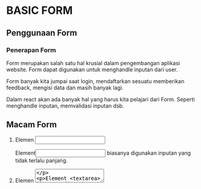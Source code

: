 # BASIC FORM

## Penggunaan Form

### Penerapan Form
Form merupakan salah satu hal krusial dalam pengembangan aplikasi website. Form dapat digunakan untuk menghandle inputan dari user.

Form banyak kita jumpai saat login, mendaftarkan sesuatu memberikan feedback, mengisi data dan masih banyak lagi.

Dalam react akan ada banyak hal yang harus kita pelajari dari Form. Seperti menghandle inputan, memvalidasi inputan dsb.

## Macam Form

1. Elemen <input>
   
   Element<input> biasanya digunakan inputan yang tidak terlalu panjang.

2. Elemen <textarea>
   
   Element <textarea> biasanya digunakan inputan yang cukup panjang, Semisal deskripsi.

3. Elemen <select>
   
   Element<select> biasanya digunakan untuk inputan yang pilihannya sedah ditentukan.

4. Radio Button
   
   Radiobutton merupakan salah satu type di elemen<input>. Kita hanya bisa memilih 1 pilihan menggunakan radiobutton.

5. Checkbox
   
   Checkbox merupakan salah satu type di elemen<input>. Kita bisa memilih lebih dari 1 pilihan menggunakan checkbox.

## Type elemen input lainnya.

- text(default)
- button
- color
- checkbox
- date
- datetime-local
- email
- file
- hidden
- image
- month
- number
- password
- radio
- range
- reset
- search
- submit
- tel
- time
- url
- week

-----------------------------------------------------------------------------------------------------------------------------------------------------------------------------------------------

# CONTROLLED COMPONENT

- Apa itu controlled Component
- Tag Textarea
- Tag Select
- Handle Banyak Input

## Apa itu Controlled Component ?

Dapat menggabungkan cara menyimpan dan memperbaruai state di HTML dan React dengan menggunakan state pada React. Kemudian Komponen React yang me-render sebuah form juga mengontrol apa yang terjadi dalam form tersebut pada masukan pengguna selanjutnya.

Sebuah elemen masukan form yang nilainya dikontrol oleh React melalui cara seperti "Controlled component".

Pada HTML, elemen form seperti <input>, <textarea> dan <select> biasanya menyimpan state mereka sendiri dengan memperbaruinya berdasarkan masukan dari pengguna. Di React, state yang dapatberubah seperti ini biasanya disimpan pada properti dari komponen dan hanya akan diubah menggunakan setState().

## Tag Textarea

Textarea pada HTML

Pada HTML, elemen <textarea> mendefinisikan di dalamnya sebagai elemen anaknya. Di React, <textarea> menggunakan atribut value. Dengan cara, sebuah form yang menggunakan <textarea> dapat dituliskan dengan cara yang sangat mirip dengan sebuah form yang menggunakan input satu baris.

## Tag Select

HTML vs React

Pada HTML, <select> membuat sebuah daftar drop-down. Di React, alih-alih menggunakan atribut selected, kita menggunakan atribut value di tag select. Hal ini lebih mudah karena hanya perlu diubah si satu tempat saja. Secara kesuluruhan, perubahan-perubahan dapat membuat <input type="text">, <textarea> dan <select> bekerja dengan cara yang mirip-mirip dan masing-masing menerima atribut value yang dapat digunakan untuk mengimplementasikan controlled component. 

## kita bisa memasukan array ke atribut value, yang memungkinkan kita memilih beberapa opsi dalam tag select
<select multiple={true} value={['B', 'c']}>

-----------------------------------------------------------------------------------------------------------------------------------------------------------------------------------------------

## Handle Banyak input 

Ketika membutuhkan penanganan banyak elemen yang pada controlled component, kita dapat menambahkan atribut nama pada elemen dan membiarkan fungsi handler memilih apa yang harus dilakukan berdasrkan niali dari event.target.name.

-----------------------------------------------------------------------------------------------------------------------------------------------------------------------------------------------

# UNCONTROLLED COMPONENT

- Apa itu Uncontrolled Component
- Niali default
- Tag File Input

## Apa itu Uncontrolled Component ?

Uncontrolled Component adalah alternatif lain dari contrilled component, dimana data form akan ditangani oleh DOM-nya sendiri. Untuk menulis uncontrolled component, alih" menulis event handler untuk setiappembaruan state, kita bisa menggunakan ref untuk mendapatkan niali form dari DOM.

Karena hal ini, terkadang lebih mudah untuk mengintegrasikan kode React dan non-React jika menggunakan uncontrolled component. ini berarti lebih sedikit kode jika kita menginginkan solusi cepat walau tak rapih. Selain itu pada umumnya kita harus menggunakan controlled component.

## Nilai Default

Atribut default Value

Pada lifecycle rendering react, atribut value pada elemen form akan menimpa nilai pada DOM. Dengan uncontrolled component, sering kali kita ingin React dapat menentukan niali awal tetapi pembaruan berikutnya dilakukan secra uncontrolled. Untuk menangani kasus ini. kita bisa menggunakan atribut defaultValue alih" menggunakan value. 

Kita bisa menggunakan defaultChecked untuk <input type="checkbox"> dan <input type="radio">, serta defaultValue untuk <select> dan <textarea>.

## Tag File Input

Pada HTML, sebuah <input type="file"> memungkinkan pengguna untuk memilih satu atau beberapa file dari media penyimpanan mereka untuk diunggah ke server atau dimanipulasi dengan JavaScript lewat File API.

Dalam React, sebuah <input type="file" /> merupakan uncontrolled component karena nialinya harus bisa disetel oleh pengguna, bukan oleh kode program.

-----------------------------------------------------------------------------------------------------------------------------------------------------------------------------------------------

# UNCONTROLLED VS CONTROLLED COMPONENT

## Uncontrolled Component ?

input yang tidak terkontrol seperti input formulir HTML tradisional. Kita kemudian bisa mendapatkan nialinya menggunakan ref. misalnya, di tombol ditambahkan onClickhandler.

## Uncontrolled Component ?

dengan kata lain, harus 'menarik' nilai dari field saat kita membutuhkannya. Ini bisa terjadi ketika formulir di submit.

itu adalah cara paling sederhana untuk mengimplementasikan input formulir. Tentu saja ada Kasus yang valid untuk menggunakannya: dalam form sederhana dan saat belajar React.

Namun, uncontrolled input tidak powerful. Jadi selanjutnya kita akan mempelajari controlled input.

## Controlled Component

Sebuah controlled input menerima niali saat ini sebagai prop, serta callback untuk mengubah niali tersebut. Kita bisa mengatakan ini adalah cara yang lebih "React way" untuk pendekatan ini (yang tidak berarti harus selalu menggunakannya). Tetapi niali input harus ada state yang disimpan disuatu temat. Biasanya, komponen yang merender input (alias form component) menyimpannya di state-nya. itu bisa dalam state komponen lain, atau bahkan di penyimpangan state terpisah (seperti state store), seperti Redux.

## Flow Controlled Component

Setiap kali kita mengetik karakter baru, handleNameChange dipanggil. Dibutuhkan nilai baru dari input dan mengaturnya di state.

Contoh saat kita mengetik a dan handleNamechange mendapat a dan panggilan setState. Input tersebut kemudia dirender ulang untuk memiliki nilai a.
Jika mengetik ab. handleNameChange mendapatkan nilai dari ab dan menetapkannya ke state. Input dirender ulang sekali lagi, sekarang dengan value="ab".

## Controlled Component ?

ini juga bahwa, komponen form dapat merespont perunahan input dengan segera misal :
- umpan balik di tempat, seperti validasi
- menonaktifkan tombol kecuali semua field memiliki data yang valid
- mengimplementasi format input tertentu, seperti nomor kartu kredit

Flow semacam mendorong perubahan niali ke form component, sehingga Form komponen selalu memiliki niali input saat ini, tanpa perlu memintanya secara eksplisit. Ini berarti data (state) dan UI (input) selalu sinkron. State memberikan niali ke input, dan input meminta Form untuk mengubah niali saat ini.

## Apa yang membuat Elemen 'Controlled' ?

Selain input ada elemen bentuk lain, seperti checkboxes radios, selects and textareas. Elemen formulir terjadi "controlled" jika menetapkan nilainya melalui prop. Akan tetapi masing-masing elemen formulir memiliki prop yang berbeda untuk menetapkan nilai itu.

   Element                          Value Property              Change Callback     New Value in callback

   - <input type="text" />          value="string"              onChange            event.target.value
   - <input type="checkbox"/>       checked={boolean}           onChange            event.target.checked
   - <input type="radio"/>          checked={boolean}           onChange            event.target.checked
   - <textarea />                   value="string"              onChange            event.target.value
   - <select />                     value="opstion value"       onChange            event.target.value

## Kesimpulan

Form controlled dan uncontrolled memiliki kelebihannya sendiri. Kita perlu mengevaluasi situasi kita secara spesifik dan memilih pendekatan apa yang cocok untuk kondisi kita. Jika formulir sangat sedrhanan dalam hal umpan nalik UI. uncontrolled dengan refs sepenuhnya sebaik-baiknya. Kita tidak perlu mendengarkan apa yang dikatakan sebagai artikel bahwa uncontrolled itu "buruk". Lagipula kita selalu dapat berimigarasi ke controlled input.

-----------------------------------------------------------------------------------------------------------------------------------------------------------------------------------------------

# BASIC VALIDATION

## Kenapa perlu validasi ?

Pada dasarnya ada 3 alasan mengapa validasi form diperlukan :
- mecari input data yang benar dan sesuai format.
- melindungi akun pengguna.
- melindungi sistem/aplikasi.

## Tipe Validasi Data Formulir

Client-side validation yang dilakukan pada sisi klien(browser). Validais ini dilakukan agar data input sesuai dengan kebutuhan form. sebelum data firm dikirkan ke server.

Kelebihan validasi sisi klien ialah user-friendly, karena jika terjadi kesalahan pengguna akan langsung diberitahu.

## Client-side Validation

- built-in form validation, yaitu menggunakan fitur validasi langsung dari HTML5. biasanya validasi ini tidak membtuhkan javascript dan memiliki performa yang lebih baik. kadang-kadang pesan errornya cukup kaku. Contohnya: required, minlength, maxlength, min, max, type dan patten
- menggunakan JavaScript. membuat validasi form dapat dikostumiasisi. Tetapi harus membuat sendiri.

## Sever-side validation

Sisi server bertugas untuk memvalidasi data kembali, sebelum disimpan di database. jika ditemukan kesalahan, maka response akan dikirim kembali ke clint berupa koreksi atas kesalahan yang dibuat oleh pengguna. Validasi ini tidak user-friendly karena koreksi kesalahan akan dikirimkan, setelah form-disubmit.

## Built-in form validation

- required digunakan untuk menentukan field form perlu diisi sebelum formulir dapat dikirimkan.
- minlength dan maxlength digunakan untuk menentukan jumlah karakter minimal dan maksimal yang bisa dimasukkan.
- min dan max digunakan untuk menentukan niali minimum dan maksimum angka yang bisa dimasukkan.type digunakan untuk menentukan apakah data berupa angka, email, atau type yang lainnya.
- pattern digunakan untuk menentukan regular expression(regex) yang memfalidasikan pola data yang boleh dimasukkan.

## Menggunakan JavaScript

Bisa kapan saja menggunakan JavaScript ?
- ketika ada perubahan di form. Ketika ada perubahan akan mentrigger event onChange.
- ketika menekan tombol submit. ketika menekan tombol submit, akan mentrigger onSubmite. validasi cukup sekali, namun tidak akan real-time memvalidasi form.